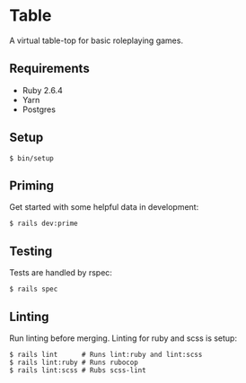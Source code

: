 # Table

A virtual table-top for basic roleplaying games.

## Requirements

- Ruby 2.6.4
- Yarn
- Postgres

## Setup

```
$ bin/setup
```

## Priming

Get started with some helpful data in development:

```
$ rails dev:prime
```

## Testing

Tests are handled by rspec:

```
$ rails spec
```

## Linting

Run linting before merging. Linting for ruby and scss is setup:

```
$ rails lint      # Runs lint:ruby and lint:scss
$ rails lint:ruby # Runs rubocop
$ rails lint:scss # Rubs scss-lint
```
